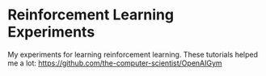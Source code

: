 # Reinforcement Learning Experiments

  My experiments for learning reinforcement learning. These tutorials helped me a lot: https://github.com/the-computer-scientist/OpenAIGym